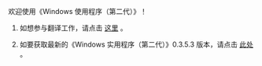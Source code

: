 欢迎使用《Windows 使用程序（第二代）》！

1. 如想参与翻译工作，请点击 [这里](https://mcenahle.com/wutg2_app_translation/) 。

2. 如要获取最新的《Windows 实用程序（第二代）》0.3.5.3 版本，请点击 [此处](https://mcenahle.com/wutg2_app_verison-0_3_5_3/) 。
